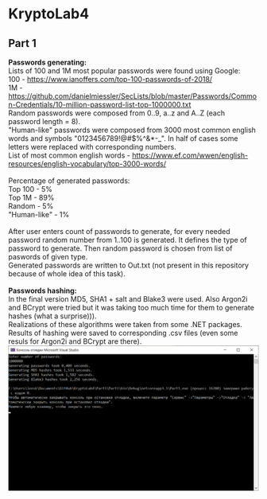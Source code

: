 # KryptoLab4
## Part 1
<b>Passwords generating:</b><br>
Lists of 100 and 1M most popular passwords were found using Google:<br>
100 - https://www.ianoffers.com/top-100-passwords-of-2018/<br>
1M - https://github.com/danielmiessler/SecLists/blob/master/Passwords/Common-Credentials/10-million-password-list-top-1000000.txt<br>
Random passwords were composed from 0..9, a..z and A..Z (each password length = 8).<br>
"Human-like" passwords were composed from 3000 most common english words and symbols "0123456789!@#$%^&*-_". In half of cases some letters were replaced with corresponding numbers.<br>
List of most common english words - https://www.ef.com/wwen/english-resources/english-vocabulary/top-3000-words/<br>
<br>
Percentage of generated passwords:<br>
Top 100 - 5%<br>
Top 1M - 89%<br>
Random - 5%<br>
"Human-like" - 1%<br>
<br>
After user enters count of passwords to generate, for every needed password random number from 1..100 is generated. It defines the type of password to generate. Then random password is chosen from list of paswords of given type.<br>
Generated passwords are written to Out.txt (not present in this repository because of whole idea of this task).<br>
<br>
<b>Passwords hashing:</b><br>
In the final version MD5, SHA1 + salt and Blake3 were used. Also Argon2i and BCrypt were tried but it was taking too much time for them to generate hashes (what a surprise))).<br>
Realizations of these algorithms were taken from some .NET packages.<br>
Results of hashing were saved to corresponding .csv files (even some resuls for Argon2i and BCrypt are there).<br>
![programWorkScreen.png](https://github.com/YaJProgrammist/KryptoLab4/blob/main/Screenshots/programWorkScreen.png?raw=true)